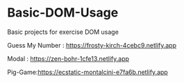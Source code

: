 # Basic-DOM-Usage
Basic projects for exercise DOM usage

Guess My Number : https://frosty-kirch-4cebc9.netlify.app

Modal : https://zen-bohr-1cfe13.netlify.app

Pig-Game:https://ecstatic-montalcini-e7fa6b.netlify.app
